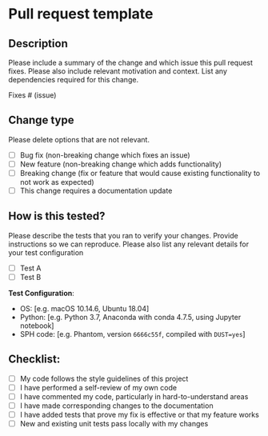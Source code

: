 # Pull request template

## Description

Please include a summary of the change and which issue this pull request fixes. Please also include relevant motivation and context. List any dependencies required for this change.

Fixes # (issue)

## Change type

Please delete options that are not relevant.

- [ ] Bug fix (non-breaking change which fixes an issue)
- [ ] New feature (non-breaking change which adds functionality)
- [ ] Breaking change (fix or feature that would cause existing functionality to not work as expected)
- [ ] This change requires a documentation update

## How is this tested?

Please describe the tests that you ran to verify your changes. Provide instructions so we can reproduce. Please also list any relevant details for your test configuration

- [ ] Test A
- [ ] Test B

**Test Configuration**:

 - OS: [e.g. macOS 10.14.6, Ubuntu 18.04]
 - Python: [e.g. Python 3.7, Anaconda with conda 4.7.5, using Jupyter notebook]
 - SPH code: [e.g. Phantom, version `6666c55f`, compiled with `DUST=yes`]

## Checklist:

- [ ] My code follows the style guidelines of this project
- [ ] I have performed a self-review of my own code
- [ ] I have commented my code, particularly in hard-to-understand areas
- [ ] I have made corresponding changes to the documentation
- [ ] I have added tests that prove my fix is effective or that my feature works
- [ ] New and existing unit tests pass locally with my changes
